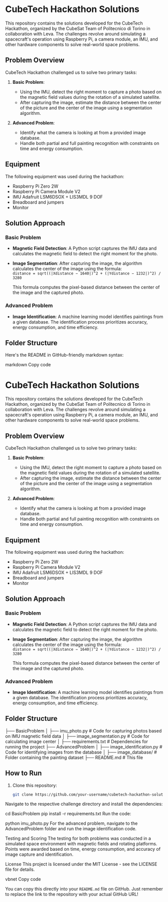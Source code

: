 # CubeTech Hackathon Solutions

This repository contains the solutions developed for the CubeTech Hackathon, organized by the CubeSat Team of Politecnico di Torino in collaboration with Leva. The challenges revolve around simulating a spacecraft's operation using Raspberry Pi, a camera module, an IMU, and other hardware components to solve real-world space problems.

## Problem Overview

CubeTech Hackathon challenged us to solve two primary tasks:

1. **Basic Problem**: 
   - Using the IMU, detect the right moment to capture a photo based on the magnetic field values during the rotation of a simulated satellite.
   - After capturing the image, estimate the distance between the center of the picture and the center of the image using a segmentation algorithm.

2. **Advanced Problem**: 
   - Identify what the camera is looking at from a provided image database.
   - Handle both partial and full painting recognition with constraints on time and energy consumption.

## Equipment

The following equipment was used during the hackathon:
- Raspberry Pi Zero 2W
- Raspberry Pi Camera Module V2
- IMU Adafruit LSM6DSOX + LIS3MDL 9 DOF
- Breadboard and jumpers
- Monitor

## Solution Approach

### Basic Problem
- **Magnetic Field Detection**: A Python script captures the IMU data and calculates the magnetic field to detect the right moment for the photo.
- **Image Segmentation**: After capturing the image, the algorithm calculates the center of the image using the formula:  
  `distance = sqrt((|Xdistance − 1640|)^2 + (|Ydistance − 1232|)^2) / 3280`
  
  This formula computes the pixel-based distance between the center of the image and the captured photo.

### Advanced Problem
- **Image Identification**: A machine learning model identifies paintings from a given database. The identification process prioritizes accuracy, energy consumption, and time efficiency.
  
## Folder Structure

Here's the README in GitHub-friendly markdown syntax:

markdown
Copy code
# CubeTech Hackathon Solutions

This repository contains the solutions developed for the CubeTech Hackathon, organized by the CubeSat Team of Politecnico di Torino in collaboration with Leva. The challenges revolve around simulating a spacecraft's operation using Raspberry Pi, a camera module, an IMU, and other hardware components to solve real-world space problems.

## Problem Overview

CubeTech Hackathon challenged us to solve two primary tasks:

1. **Basic Problem**: 
   - Using the IMU, detect the right moment to capture a photo based on the magnetic field values during the rotation of a simulated satellite.
   - After capturing the image, estimate the distance between the center of the picture and the center of the image using a segmentation algorithm.

2. **Advanced Problem**: 
   - Identify what the camera is looking at from a provided image database.
   - Handle both partial and full painting recognition with constraints on time and energy consumption.

## Equipment

The following equipment was used during the hackathon:
- Raspberry Pi Zero 2W
- Raspberry Pi Camera Module V2
- IMU Adafruit LSM6DSOX + LIS3MDL 9 DOF
- Breadboard and jumpers
- Monitor

## Solution Approach

### Basic Problem
- **Magnetic Field Detection**: A Python script captures the IMU data and calculates the magnetic field to detect the right moment for the photo.
- **Image Segmentation**: After capturing the image, the algorithm calculates the center of the image using the formula:  
  `distance = sqrt((|Xdistance − 1640|)^2 + (|Ydistance − 1232|)^2) / 3280`
  
  This formula computes the pixel-based distance between the center of the image and the captured photo.

### Advanced Problem
- **Image Identification**: A machine learning model identifies paintings from a given database. The identification process prioritizes accuracy, energy consumption, and time efficiency.
  
## Folder Structure
├── BasicProblem │ ├── imu_photo.py # Code for capturing photos based on IMU magnetic field data │ ├── image_segmentation.py # Code for calculating image center │ ├── requirements.txt # Dependencies for running the project ├── AdvancedProblem │ ├── image_identification.py # Code for identifying images from the database │ ├── image_database/ # Folder containing the painting dataset ├── README.md # This file

## How to Run

1. Clone this repository:
   ```bash
   git clone https://github.com/your-username/cubetech-hackathon-solutions.git
Navigate to the respective challenge directory and install the dependencies:

cd BasicProblem
pip install -r requirements.txt
Run the code:

python imu_photo.py
For the advanced problem, navigate to the AdvancedProblem folder and run the image identification code.

Testing and Scoring
The testing for both problems was conducted in a simulated space environment with magnetic fields and rotating platforms. Points were awarded based on time, energy consumption, and accuracy of image capture and identification.

License
This project is licensed under the MIT License - see the LICENSE file for details.

vbnet
Copy code

You can copy this directly into your `README.md` file on GitHub. Just remember to replace the link to the repository with your actual GitHub URL!






